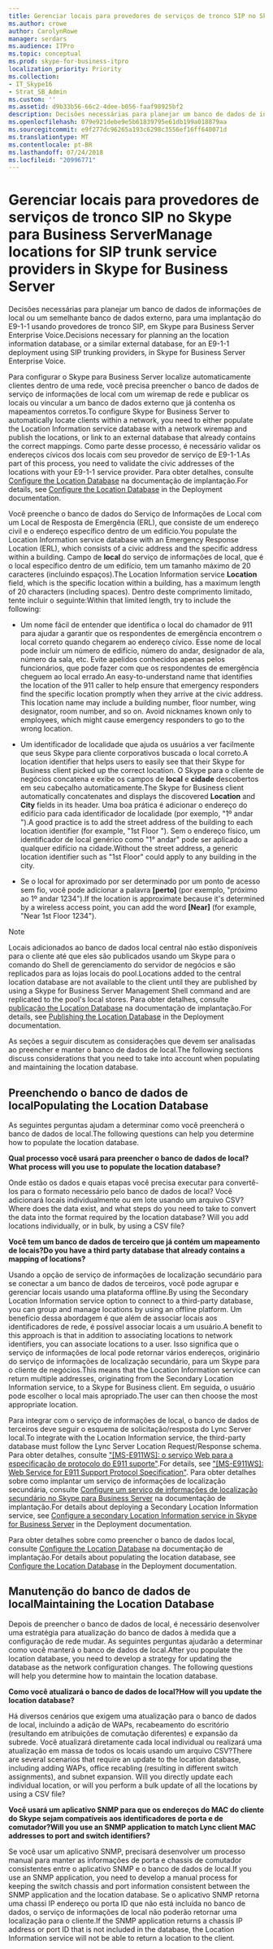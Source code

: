 ```yaml
---
title: Gerenciar locais para provedores de serviços de tronco SIP no Skype para Business Server
ms.author: crowe
author: CarolynRowe
manager: serdars
ms.audience: ITPro
ms.topic: conceptual
ms.prod: skype-for-business-itpro
localization_priority: Priority
ms.collection:
- IT_Skype16
- Strat_SB_Admin
ms.custom: ''
ms.assetid: d9b33b56-66c2-4dee-b056-faaf98925bf2
description: Decisões necessárias para planejar um banco de dados de informações de local ou um semelhante banco de dados externo, para uma implantação do E9-1-1 usando provedores de tronco SIP, em Skype para Business Server Enterprise Voice.
ms.openlocfilehash: 079e921debe9e5b61839795e61db199a018879aa
ms.sourcegitcommit: e9f277dc96265a193c6298c3556ef16ff640071d
ms.translationtype: MT
ms.contentlocale: pt-BR
ms.lasthandoff: 07/24/2018
ms.locfileid: "20996771"
---
```

# <a name="manage-locations-for-sip-trunk-service-providers-in-skype-for-business-server"></a><span data-ttu-id="d2d17-103">Gerenciar locais para provedores de serviços de tronco SIP no Skype para Business Server</span><span class="sxs-lookup"><span data-stu-id="d2d17-103">Manage locations for SIP trunk service providers in Skype for Business Server</span></span>
 
<span data-ttu-id="d2d17-104">Decisões necessárias para planejar um banco de dados de informações de local ou um semelhante banco de dados externo, para uma implantação do E9-1-1 usando provedores de tronco SIP, em Skype para Business Server Enterprise Voice.</span><span class="sxs-lookup"><span data-stu-id="d2d17-104">Decisions necessary for planning an the location information database, or a similar external database, for an E9-1-1 deployment using SIP trunking providers, in Skype for Business Server Enterprise Voice.</span></span>
  
<span data-ttu-id="d2d17-105">Para configurar o Skype para Business Server localize automaticamente clientes dentro de uma rede, você precisa preencher o banco de dados de serviço de informações de local com um wiremap de rede e publicar os locais ou vincular a um banco de dados externo que já contenha os mapeamentos corretos.</span><span class="sxs-lookup"><span data-stu-id="d2d17-105">To configure Skype for Business Server to automatically locate clients within a network, you need to either populate the Location Information service database with a network wiremap and publish the locations, or link to an external database that already contains the correct mappings.</span></span> <span data-ttu-id="d2d17-106">Como parte desse processo, é necessário validar os endereços cívicos dos locais com seu provedor de serviço de E9-1-1.</span><span class="sxs-lookup"><span data-stu-id="d2d17-106">As part of this process, you need to validate the civic addresses of the locations with your E9-1-1 service provider.</span></span> <span data-ttu-id="d2d17-107">Para obter detalhes, consulte [Configure the Location Database](http://technet.microsoft.com/library/8544be31-6958-47ef-b926-fdc80d56191c.aspx) na documentação de implantação.</span><span class="sxs-lookup"><span data-stu-id="d2d17-107">For details, see [Configure the Location Database](http://technet.microsoft.com/library/8544be31-6958-47ef-b926-fdc80d56191c.aspx) in the Deployment documentation.</span></span>
  
<span data-ttu-id="d2d17-108">Você preenche o banco de dados do Serviço de Informações de Local com um Local de Resposta de Emergência (ERL), que consiste de um endereço civil e o endereço específico dentro de um edifício.</span><span class="sxs-lookup"><span data-stu-id="d2d17-108">You populate the Location Information service database with an Emergency Response Location (ERL), which consists of a civic address and the specific address within a building.</span></span> <span data-ttu-id="d2d17-109">Campo de **local** do serviço de informações de local, que é o local específico dentro de um edifício, tem um tamanho máximo de 20 caracteres (incluindo espaços).</span><span class="sxs-lookup"><span data-stu-id="d2d17-109">The Location Information service **Location** field, which is the specific location within a building, has a maximum length of 20 characters (including spaces).</span></span> <span data-ttu-id="d2d17-110">Dentro deste comprimento limitado, tente incluir o seguinte:</span><span class="sxs-lookup"><span data-stu-id="d2d17-110">Within that limited length, try to include the following:</span></span>
  
- <span data-ttu-id="d2d17-p103">Um nome fácil de entender que identifica o local do chamador de 911 para ajudar a garantir que os respondentes de emergência encontrem o local correto quando chegarem ao endereço cívico. Esse nome de local pode incluir um número de edifício, número do andar, designador de ala, número da sala, etc. Evite apelidos conhecidos apenas pelos funcionários, que pode fazer com que os respondentes de emergência cheguem ao local errado.</span><span class="sxs-lookup"><span data-stu-id="d2d17-p103">An easy-to-understand name that identifies the location of the 911 caller to help ensure that emergency responders find the specific location promptly when they arrive at the civic address. This location name may include a building number, floor number, wing designator, room number, and so on. Avoid nicknames known only to employees, which might cause emergency responders to go to the wrong location.</span></span>
    
- <span data-ttu-id="d2d17-114">Um identificador de localidade que ajuda os usuários a ver facilmente que seus Skype para cliente corporativos buscada o local correto.</span><span class="sxs-lookup"><span data-stu-id="d2d17-114">A location identifier that helps users to easily see that their Skype for Business client picked up the correct location.</span></span> <span data-ttu-id="d2d17-115">O Skype para o cliente de negócios concatena e exibe os campos de **local** e **cidade** descobertos em seu cabeçalho automaticamente.</span><span class="sxs-lookup"><span data-stu-id="d2d17-115">The Skype for Business client automatically concatenates and displays the discovered **Location** and **City** fields in its header.</span></span> <span data-ttu-id="d2d17-116">Uma boa prática é adicionar o endereço do edifício para cada identificador de localidade (por exemplo, "1º andar <street number>").</span><span class="sxs-lookup"><span data-stu-id="d2d17-116">A good practice is to add the street address of the building to each location identifier (for example, "1st Floor <street number>").</span></span> <span data-ttu-id="d2d17-117">Sem o endereço físico, um identificador de local genérico como "1° andar" pode ser aplicado a qualquer edifício na cidade.</span><span class="sxs-lookup"><span data-stu-id="d2d17-117">Without the street address, a generic location identifier such as "1st Floor" could apply to any building in the city.</span></span>
    
- <span data-ttu-id="d2d17-118">Se o local for aproximado por ser determinado por um ponto de acesso sem fio, você pode adicionar a palavra **[perto]** (por exemplo, "próximo ao 1º andar 1234").</span><span class="sxs-lookup"><span data-stu-id="d2d17-118">If the location is approximate because it's determined by a wireless access point, you can add the word **[Near]** (for example, "Near 1st Floor 1234").</span></span>
    
> [!NOTE]
> <span data-ttu-id="d2d17-119">Locais adicionados ao banco de dados local central não estão disponíveis para o cliente até que eles são publicados usando um Skype para o comando do Shell de gerenciamento do servidor de negócios e são replicados para as lojas locais do pool.</span><span class="sxs-lookup"><span data-stu-id="d2d17-119">Locations added to the central location database are not available to the client until they are published by using a Skype for Business Server Management Shell command and are replicated to the pool's local stores.</span></span> <span data-ttu-id="d2d17-120">Para obter detalhes, consulte [publicação the Location Database](http://technet.microsoft.com/library/dd032b5b-df0e-4017-ac46-e17570c1ab1e.aspx) na documentação de implantação.</span><span class="sxs-lookup"><span data-stu-id="d2d17-120">For details, see [Publishing the Location Database](http://technet.microsoft.com/library/dd032b5b-df0e-4017-ac46-e17570c1ab1e.aspx) in the Deployment documentation.</span></span>
  
<span data-ttu-id="d2d17-121">As seções a seguir discutem as considerações que devem ser analisadas ao preencher e manter o banco de dados de local.</span><span class="sxs-lookup"><span data-stu-id="d2d17-121">The following sections discuss considerations that you need to take into account when populating and maintaining the location database.</span></span>
  
## <a name="populating-the-location-database"></a><span data-ttu-id="d2d17-122">Preenchendo o banco de dados de local</span><span class="sxs-lookup"><span data-stu-id="d2d17-122">Populating the Location Database</span></span>

<span data-ttu-id="d2d17-123">As seguintes perguntas ajudam a determinar como você preencherá o banco de dados de local.</span><span class="sxs-lookup"><span data-stu-id="d2d17-123">The following questions can help you determine how to populate the location database.</span></span>
  
 <span data-ttu-id="d2d17-124">**Qual processo você usará para preencher o banco de dados de local?**</span><span class="sxs-lookup"><span data-stu-id="d2d17-124">**What process will you use to populate the location database?**</span></span>
  
<span data-ttu-id="d2d17-p106">Onde estão os dados e quais etapas você precisa executar para convertê-los para o formato necessário pelo banco de dados de local? Você adicionará locais individualmente ou em lote usando um arquivo CSV?</span><span class="sxs-lookup"><span data-stu-id="d2d17-p106">Where does the data exist, and what steps do you need to take to convert the data into the format required by the location database? Will you add locations individually, or in bulk, by using a CSV file?</span></span> 
  
 <span data-ttu-id="d2d17-127">**Você tem um banco de dados de terceiro que já contém um mapeamento de locais?**</span><span class="sxs-lookup"><span data-stu-id="d2d17-127">**Do you have a third party database that already contains a mapping of locations?**</span></span>
  
<span data-ttu-id="d2d17-128">Usando a opção de serviço de informações de localização secundário para se conectar a um banco de dados de terceiros, você pode agrupar e gerenciar locais usando uma plataforma offline.</span><span class="sxs-lookup"><span data-stu-id="d2d17-128">By using the Secondary Location Information service option to connect to a third-party database, you can group and manage locations by using an offline platform.</span></span> <span data-ttu-id="d2d17-129">Um benefício dessa abordagem é que além de associar locais aos identificadores de rede, é possível associar locais a um usuário.</span><span class="sxs-lookup"><span data-stu-id="d2d17-129">A benefit to this approach is that in addition to associating locations to network identifiers, you can associate locations to a user.</span></span> <span data-ttu-id="d2d17-130">Isso significa que o serviço de informações de local pode retornar vários endereços, originário do serviço de informações de localização secundário, para um Skype para o cliente de negócios.</span><span class="sxs-lookup"><span data-stu-id="d2d17-130">This means that the Location Information service can return multiple addresses, originating from the Secondary Location Information service, to a Skype for Business client.</span></span> <span data-ttu-id="d2d17-131">Em seguida, o usuário pode escolher o local mais apropriado.</span><span class="sxs-lookup"><span data-stu-id="d2d17-131">The user can then choose the most appropriate location.</span></span> 
  
<span data-ttu-id="d2d17-132">Para integrar com o serviço de informações de local, o banco de dados de terceiros deve seguir o esquema de solicitação/resposta do Lync Server local.</span><span class="sxs-lookup"><span data-stu-id="d2d17-132">To integrate with the Location Information service, the third-party database must follow the Lync Server Location Request/Response schema.</span></span> <span data-ttu-id="d2d17-133">Para obter detalhes, consulte ["[MS-E911WS]: o serviço Web para a especificação de protocolo do E911 suporte"](https://go.microsoft.com/fwlink/p/?linkid=213819).</span><span class="sxs-lookup"><span data-stu-id="d2d17-133">For details, see  ["[MS-E911WS]: Web Service for E911 Support Protocol Specification"](https://go.microsoft.com/fwlink/p/?linkid=213819).</span></span> <span data-ttu-id="d2d17-134">Para obter detalhes sobre como implantar um serviço de informações de localização secundária, consulte [Configure um serviço de informações de localização secundário no Skype para Business Server](../../deploy/deploy-enterprise-voice/secondary-location-information-service.md) na documentação de implantação.</span><span class="sxs-lookup"><span data-stu-id="d2d17-134">For details about deploying a Secondary Location Information service, see [Configure a secondary Location Information service in Skype for Business Server](../../deploy/deploy-enterprise-voice/secondary-location-information-service.md) in the Deployment documentation.</span></span>
  
<span data-ttu-id="d2d17-135">Para obter detalhes sobre como preencher o banco de dados local, consulte [Configure the Location Database](http://technet.microsoft.com/library/8544be31-6958-47ef-b926-fdc80d56191c.aspx) na documentação de implantação.</span><span class="sxs-lookup"><span data-stu-id="d2d17-135">For details about populating the location database, see [Configure the Location Database](http://technet.microsoft.com/library/8544be31-6958-47ef-b926-fdc80d56191c.aspx) in the Deployment documentation.</span></span>
  
## <a name="maintaining-the-location-database"></a><span data-ttu-id="d2d17-136">Manutenção do banco de dados de local</span><span class="sxs-lookup"><span data-stu-id="d2d17-136">Maintaining the Location Database</span></span>

<span data-ttu-id="d2d17-p109">Depois de preencher o banco de dados de local, é necessário desenvolver uma estratégia para atualização do banco de dados à medida que a configuração de rede mudar. As seguintes perguntas ajudarão a determinar como você manterá o banco de dados de local.</span><span class="sxs-lookup"><span data-stu-id="d2d17-p109">After you populate the location database, you need to develop a strategy for updating the database as the network configuration changes. The following questions will help you determine how to maintain the location database.</span></span>
  
 <span data-ttu-id="d2d17-139">**Como você atualizará o banco de dados de local?**</span><span class="sxs-lookup"><span data-stu-id="d2d17-139">**How will you update the location database?**</span></span>
  
<span data-ttu-id="d2d17-p110">Há diversos cenários que exigem uma atualização para o banco de dados de local, incluindo a adição de WAPs, recabeamento do escritório (resultando em atribuições de comutação diferentes) e expansão da subrede. Você atualizará diretamente cada local individual ou realizará uma atualização em massa de todos os locais usando um arquivo CSV?</span><span class="sxs-lookup"><span data-stu-id="d2d17-p110">There are several scenarios that require an update to the location database, including adding WAPs, office recabling (resulting in different switch assignments), and subnet expansion. Will you directly update each individual location, or will you perform a bulk update of all the locations by using a CSV file?</span></span>
  
 <span data-ttu-id="d2d17-142">**Você usará um aplicativo SNMP para que os endereços do MAC do cliente do Skype sejam compatíveis aos identificadores de porta e de comutador?**</span><span class="sxs-lookup"><span data-stu-id="d2d17-142">**Will you use an SNMP application to match Lync client MAC addresses to port and switch identifiers?**</span></span>
  
<span data-ttu-id="d2d17-143">Se você usar um aplicativo SNMP, precisará desenvolver um processo manual para manter as informações de porta e chassis de comutador consistentes entre o aplicativo SNMP e o banco de dados de local.</span><span class="sxs-lookup"><span data-stu-id="d2d17-143">If you use an SNMP application, you need to develop a manual process for keeping the switch chassis and port information consistent between the SNMP application and the location database.</span></span> <span data-ttu-id="d2d17-144">Se o aplicativo SNMP retorna uma chassi IP endereço ou porta ID que não está incluída no banco de dados, o serviço de informações de local não poderão retornar uma localização para o cliente.</span><span class="sxs-lookup"><span data-stu-id="d2d17-144">If the SNMP application returns a chassis IP address or port ID that is not included in the database, the Location Information service will not be able to return a location to the client.</span></span>
  

